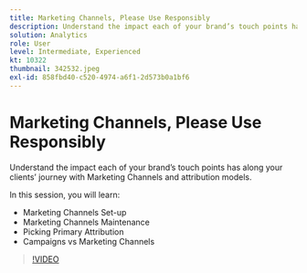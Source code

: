 ```yaml
---
title: Marketing Channels, Please Use Responsibly
description: Understand the impact each of your brand’s touch points has along your clients’ journey with Marketing Channels and attribution models.In this session, you wil… (Descriptions should be between 60 and 160 characters)
solution: Analytics
role: User
level: Intermediate, Experienced
kt: 10322
thumbnail: 342532.jpeg
exl-id: 858fbd40-c520-4974-a6f1-2d573b0a1bf6
---
```

# Marketing Channels, Please Use Responsibly

Understand the impact each of your brand’s touch points has along your clients’ journey with Marketing Channels and attribution models.

In this session, you will learn:

* Marketing Channels Set-up
* Marketing Channels Maintenance
* Picking Primary Attribution
* Campaigns vs Marketing Channels

>[!VIDEO](https://video.tv.adobe.com/v/342532/?quality=12&learn=on)
